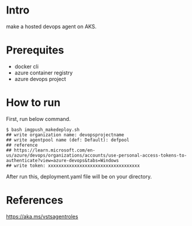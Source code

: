 # Intro
make a hosted devops agent on AKS.

# Prerequites
* docker cli
* azure container registry
* azure devops project

# How to run
First, run below command. 
```
$ bash imgpush_makedeploy.sh
## write organization name: devopsprojectname
## write agentpool name (def: Default): defpool
## reference
## https://learn.microsoft.com/en-us/azure/devops/organizations/accounts/use-personal-access-tokens-to-authenticate?view=azure-devops&tabs=Windows
## write token: xxxxxxxxxxxxxxxxxxxxxxxxxxxxxxxxxxx
```
After run this, deployment.yaml file will be on your directory.

# References
https://aka.ms/vstsagentroles
